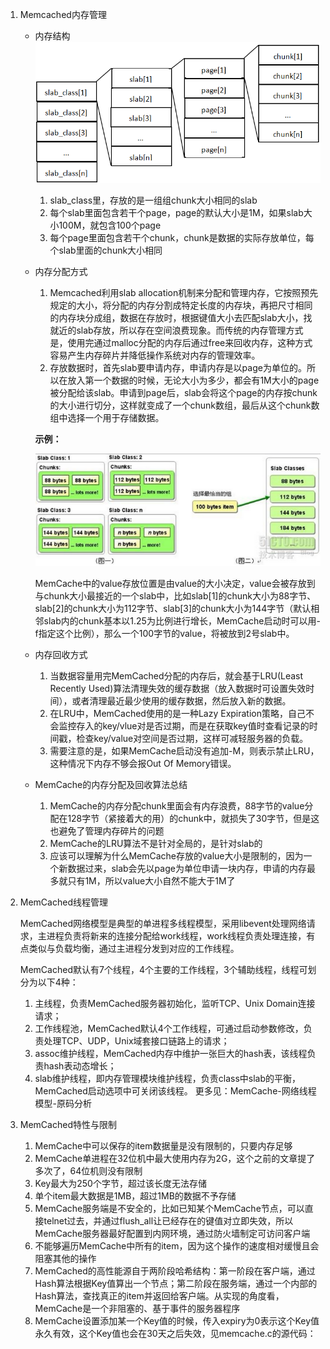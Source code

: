 
1. Memcached内存管理
    * 内存结构
        ![](memcached/memcached_memory.png)
        1. slab_class里，存放的是一组组chunk大小相同的slab
        2. 每个slab里面包含若干个page，page的默认大小是1M，如果slab大小100M，就包含100个page
        3. 每个page里面包含若干个chunk，chunk是数据的实际存放单位，每个slab里面的chunk大小相同
    *  内存分配方式
        1. Memcached利用slab allocation机制来分配和管理内存，它按照预先规定的大小，将分配的内存分割成特定长度的内存块，再把尺寸相同的内存块分成组，数据在存放时，根据键值大小去匹配slab大小，找就近的slab存放，所以存在空间浪费现象。而传统的内存管理方式是，使用完通过malloc分配的内存后通过free来回收内存，这种方式容易产生内存碎片并降低操作系统对内存的管理效率。
        2. 存放数据时，首先slab要申请内存，申请内存是以page为单位的。所以在放入第一个数据的时候，无论大小为多少，都会有1M大小的page被分配给该slab。申请到page后，slab会将这个page的内存按chunk的大小进行切分，这样就变成了一个chunk数组，最后从这个chunk数组中选择一个用于存储数据。

        **示例：**

        ![](memcached/memcached_slab.png)

        MemCache中的value存放位置是由value的大小决定，value会被存放到与chunk大小最接近的一个slab中，比如slab[1]的chunk大小为88字节、slab[2]的chunk大小为112字节、slab[3]的chunk大小为144字节（默认相邻slab内的chunk基本以1.25为比例进行增长，MemCache启动时可以用-f指定这个比例），那么一个100字节的value，将被放到2号slab中。

    * 内存回收方式
        1. 当数据容量用完MemCached分配的内存后，就会基于LRU(Least Recently
        Used)算法清理失效的缓存数据（放入数据时可设置失效时间），或者清理最近最少使用的缓存数据，然后放入新的数据。
        2. 在LRU中，MemCached使用的是一种Lazy
        Expiration策略，自己不会监控存入的key/vlue对是否过期，而是在获取key值时查看记录的时间戳，检查key/value对空间是否过期，这样可减轻服务器的负载。
        3. 需要注意的是，如果MemCache启动没有追加-M，则表示禁止LRU，这种情况下内存不够会报Out Of Memory错误。

    * MemCache的内存分配及回收算法总结
        1. MemCache的内存分配chunk里面会有内存浪费，88字节的value分配在128字节（紧接着大的用）的chunk中，就损失了30字节，但是这也避免了管理内存碎片的问题
        2. MemCache的LRU算法不是针对全局的，是针对slab的
        3. 应该可以理解为什么MemCache存放的value大小是限制的，因为一个新数据过来，slab会先以page为单位申请一块内存，申请的内存最多就只有1M，所以value大小自然不能大于1M了

2. MemCached线程管理

    MemCached网络模型是典型的单进程多线程模型，采用libevent处理网络请求，主进程负责将新来的连接分配给work线程，work线程负责处理连接，有点类似与负载均衡，通过主进程分发到对应的工作线程。

    MemCached默认有7个线程，4个主要的工作线程，3个辅助线程，线程可划分为以下4种：

    1. 主线程，负责MemCached服务器初始化，监听TCP、Unix Domain连接请求；
    2. 工作线程池，MemCached默认4个工作线程，可通过启动参数修改，负责处理TCP、UDP，Unix域套接口链路上的请求；
    3. assoc维护线程，MemCached内存中维护一张巨大的hash表，该线程负责hash表动态增长；
    4. slab维护线程，即内存管理模块维护线程，负责class中slab的平衡，MemCached启动选项中可关闭该线程。
    更多见：MemCache-网络线程模型-原码分析

3. MemCached特性与限制

    1. MemCache中可以保存的item数据量是没有限制的，只要内存足够
    2. MemCache单进程在32位机中最大使用内存为2G，这个之前的文章提了多次了，64位机则没有限制
    3. Key最大为250个字节，超过该长度无法存储
    4. 单个item最大数据是1MB，超过1MB的数据不予存储
    5. MemCache服务端是不安全的，比如已知某个MemCache节点，可以直接telnet过去，并通过flush_all让已经存在的键值对立即失效，所以MemCache服务器最好配置到内网环境，通过防火墙制定可访问客户端
    6. 不能够遍历MemCache中所有的item，因为这个操作的速度相对缓慢且会阻塞其他的操作
    7. MemCached的高性能源自于两阶段哈希结构：第一阶段在客户端，通过Hash算法根据Key值算出一个节点；第二阶段在服务端，通过一个内部的Hash算法，查找真正的item并返回给客户端。从实现的角度看，MemCache是一个非阻塞的、基于事件的服务器程序
    8. MemCache设置添加某一个Key值的时候，传入expiry为0表示这个Key值永久有效，这个Key值也会在30天之后失效，见memcache.c的源代码：